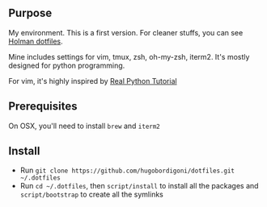 ## Purpose
My environment. This is a first version. For cleaner stuffs, you can see [Holman dotfiles](https://github.com/holman/dotfiles).

Mine includes settings for vim, tmux, zsh, oh-my-zsh, iterm2. It's mostly designed for python programming.

For vim, it's highly inspired by [Real Python Tutorial](https://realpython.com/blog/python/vim-and-python-a-match-made-in-heaven/)

## Prerequisites
On OSX, you'll need to install `brew` and `iterm2`

## Install
* Run `git clone https://github.com/hugobordigoni/dotfiles.git ~/.dotfiles`
* Run `cd ~/.dotfiles`, then `script/install` to install all the packages and `script/bootstrap` to create all the symlinks
